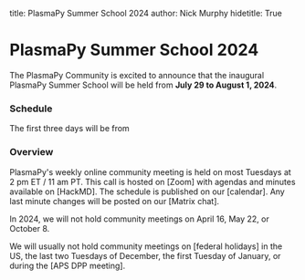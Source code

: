 title: PlasmaPy Summer School 2024
author: Nick Murphy
hidetitle: True

# PlasmaPy Summer School 2024

The PlasmaPy Community is excited to announce that the inaugural 
PlasmaPy Summer School will be held from **July 29 to August 1, 2024**.



### Schedule

The first three days will be from 

### Overview

PlasmaPy's weekly online community meeting is held on most Tuesdays at
2 pm ET / 11 am PT.  This call is hosted on [Zoom] with agendas and
minutes available on [HackMD].  The schedule is published on our
[calendar].  Any last minute changes will be posted on our [Matrix
chat].

In 2024, we will not hold community meetings on April 16, May 22, or
October 8.

We will usually not hold community meetings on [federal holidays] in
the US, the last two Tuesdays of December, the first Tuesday of
January, or during the [APS DPP meeting].
